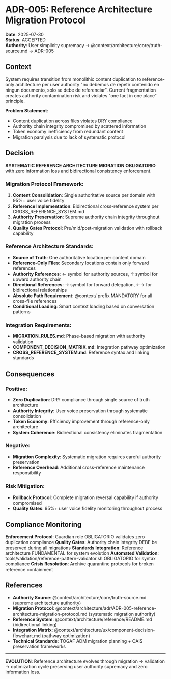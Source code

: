 # ADR-005: Reference Architecture Migration Protocol

**Date**: 2025-07-30  
**Status**: ACCEPTED  
**Authority**: User simplicity supremacy → @context/architecture/core/truth-source.md → ADR-005

## Context

System requires transition from monolithic content duplication to reference-only architecture per user authority "no debemos de repetir contenido en ningun documento, solo se debe de referenciar". Current fragmentation creates authority contamination risk and violates "one fact in one place" principle.

**Problem Statement**: 
- Content duplication across files violates DRY compliance
- Authority chain integrity compromised by scattered information
- Token economy inefficiency from redundant content
- Migration paralysis due to lack of systematic protocol

## Decision

**SYSTEMATIC REFERENCE ARCHITECTURE MIGRATION OBLIGATORIO** with zero information loss and bidirectional consistency enforcement.

### Migration Protocol Framework:
1. **Content Consolidation**: Single authoritative source per domain with 95%+ user voice fidelity
2. **Reference Implementation**: Bidirectional cross-reference system per CROSS_REFERENCE_SYSTEM.md
3. **Authority Preservation**: Supreme authority chain integrity throughout migration process
4. **Quality Gates Protocol**: Pre/mid/post-migration validation with rollback capability

### Reference Architecture Standards:
- **Source of Truth**: One authoritative location per content domain
- **Reference-Only Files**: Secondary locations contain only forward references
- **Authority References**: ← symbol for authority sources, ↑ symbol for upward authority chain
- **Directional References**: → symbol for forward delegation, ←→ for bidirectional relationships
- **Absolute Path Requirement**: @context/ prefix MANDATORY for all cross-file references
- **Conditional Loading**: Smart context loading based on conversation patterns

### Integration Requirements:
- **MIGRATION_RULES.md**: Phase-based migration with authority validation
- **COMPONENT_DECISION_MATRIX.md**: Integration pathway optimization
- **CROSS_REFERENCE_SYSTEM.md**: Reference syntax and linking standards

## Consequences

### Positive:
- **Zero Duplication**: DRY compliance through single source of truth architecture
- **Authority Integrity**: User voice preservation through systematic consolidation
- **Token Economy**: Efficiency improvement through reference-only architecture
- **System Coherence**: Bidirectional consistency eliminates fragmentation

### Negative:
- **Migration Complexity**: Systematic migration requires careful authority preservation
- **Reference Overhead**: Additional cross-reference maintenance responsibility

### Risk Mitigation:
- **Rollback Protocol**: Complete migration reversal capability if authority compromised
- **Quality Gates**: 95%+ user voice fidelity monitoring throughout process

## Compliance Monitoring

**Enforcement Protocol**: Guardian role OBLIGATORIO validates zero duplication compliance
**Quality Gates**: Authority chain integrity DEBE be preserved during all migrations
**Standards Integration**: Reference architecture FUNDAMENTAL for system evolution
**Automated Validation**: tools/validation/reference-pattern-validator.sh OBLIGATORIO for syntax compliance
**Crisis Resolution**: Archive quarantine protocols for broken reference containment

## References

- **Authority Source**: @context/architecture/core/truth-source.md (supreme architecture authority)
- **Migration Protocol**: @context/architecture/adr/ADR-005-reference-architecture-migration-protocol.md (systematic migration authority)  
- **Reference System**: @context/architecture/reference/README.md (bidirectional linking)
- **Integration Matrix**: @context/architecture/ux/component-decision-flowchart.md (pathway optimization)
- **Technical Standards**: TOGAF ADM migration planning + OAIS preservation frameworks

---
**EVOLUTION**: Reference architecture evolves through migration → validation → optimization cycle preserving user authority supremacy and zero information loss.